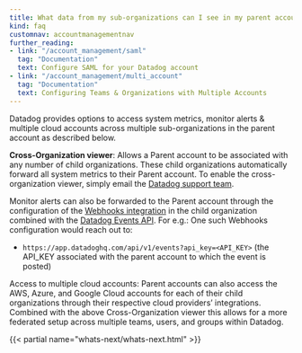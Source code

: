```yaml
---
title: What data from my sub-organizations can I see in my parent account?
kind: faq
customnav: accountmanagementnav
further_reading:
- link: "/account_management/saml"
  tag: "Documentation"
  text: Configure SAML for your Datadog account
- link: "/account_management/multi_account"
  tag: "Documentation"
  text: Configuring Teams & Organizations with Multiple Accounts
---
```


Datadog provides options to access system metrics, monitor alerts & multiple cloud accounts across multiple sub-organizations in the parent account as described below.

**Cross-Organization viewer**: Allows a Parent account to be associated with any number of child organizations. These child organizations automatically forward all system metrics to their Parent account. To enable the cross-organization viewer, simply email the [Datadog support team](/help).  

Monitor alerts can also be forwarded to the Parent account through the configuration of the [Webhooks integration](/integrations/webhooks) in the child organization combined with the [Datadog Events API](/api). For e.g.: One such Webhooks configuration would reach out to:

*  `https://app.datadoghq.com/api/v1/events?api_key=<API_KEY>` (the API_KEY associated with the parent account to which the event is posted)

Access to multiple cloud accounts: Parent accounts can also access the AWS, Azure, and Google Cloud accounts for each of their child organizations through their respective cloud providers’ integrations.  
Combined with the above Cross-Organization viewer this allows for a more federated setup across multiple teams, users, and groups within Datadog.

{{< partial name="whats-next/whats-next.html" >}}